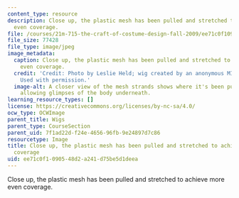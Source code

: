 ```yaml
---
content_type: resource
description: Close up, the plastic mesh has been pulled and stretched to achieve more
  even coverage.
file: /courses/21m-715-the-craft-of-costume-design-fall-2009/ee71c0f1090548d2a241d75be5d1deea_IMG_1069.jpg
file_size: 77428
file_type: image/jpeg
image_metadata:
  caption: Close up, the plastic mesh has been pulled and stretched to achieve more
    even coverage.
  credit: 'Credit: Photo by Leslie Held; wig created by an anonymous MIT student.
    Used with permission.'
  image-alt: A closer view of the mesh strands shows where it's been pulled wider,
    allowing glimpses of the body underneath.
learning_resource_types: []
license: https://creativecommons.org/licenses/by-nc-sa/4.0/
ocw_type: OCWImage
parent_title: Wigs
parent_type: CourseSection
parent_uid: 7f1ad22d-f24e-4656-96fb-9e24897d7c86
resourcetype: Image
title: Close up, the plastic mesh has been pulled and stretched to achieve more even
  coverage
uid: ee71c0f1-0905-48d2-a241-d75be5d1deea
---
```

Close up, the plastic mesh has been pulled and stretched to achieve more even coverage.